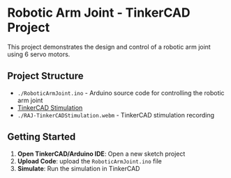 # Robotic Arm Joint - TinkerCAD Project

This project demonstrates the design and control of a robotic arm joint using 6 servo motors.

## Project Structure

- `./RoboticArmJoint.ino` - Arduino source code for controlling the robotic arm joint
- [TinkerCAD Stimulation](https://www.tinkercad.com/things/85WShlwK5Ei-roboticarmjoint`)
- `./RAJ-TinkerCADStimulation.webm` - TinkerCAD stimulation recording


## Getting Started

1. **Open TinkerCAD/Arduino IDE**: Open a new sketch project
2. **Upload Code**: upload the `RoboticArmJoint.ino` file
3. **Simulate**: Run the simulation in TinkerCAD 

